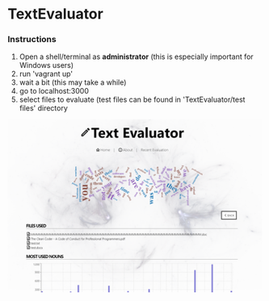 # TextEvaluator
### Instructions
1. Open a shell/terminal as **administrator** (this is especially important for Windows users)
2. run 'vagrant up'
3. wait a bit (this may take a while)
4. go to localhost:3000
5. select files to evaluate (test files can be found in 'TextEvaluator/test files' directory

![Image of Landing Page](https://github.com/AnthonyVu/TextEvaluator/blob/master/TextEvaluator/images/samplePage.png)
